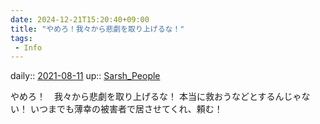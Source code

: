 ```yaml
---
date: 2024-12-21T15:20:40+09:00
title: "やめろ！我々から悲劇を取り上げるな！"
tags:
 - Info
---
```


daily:: [2021-08-11](Daily_Note/2021-08-11.md)
up:: [Sarsh_People](../Bar/Novel/Nacaria/Sarsh_People.md)

やめろ！　我々から悲劇を取り上げるな！
本当に救おうなどとするんじゃない！
いつまでも薄幸の被害者で居させてくれ、頼む！